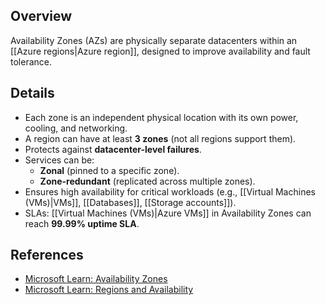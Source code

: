 ## **Overview**
Availability Zones (AZs) are physically separate datacenters within an [[Azure regions|Azure region]], designed to improve availability and fault tolerance.

## **Details**
- Each zone is an independent physical location with its own power, cooling, and networking.  
- A region can have at least **3 zones** (not all regions support them).  
- Protects against **datacenter-level failures**.  
- Services can be:  
	- **Zonal** (pinned to a specific zone).  
	- **Zone-redundant** (replicated across multiple zones).  
- Ensures high availability for critical workloads (e.g., [[Virtual Machines (VMs)|VMs]], [[Databases]], [[Storage accounts]]).  
- SLAs: [[Virtual Machines (VMs)|Azure VMs]] in Availability Zones can reach **99.99% uptime SLA**.  

## **References**
- [Microsoft Learn: Availability Zones](https://learn.microsoft.com/en-us/azure/reliability/availability-zones-overview)  
- [Microsoft Learn: Regions and Availability](https://learn.microsoft.com/en-us/azure/reliability/availability-zones-service-support)  

